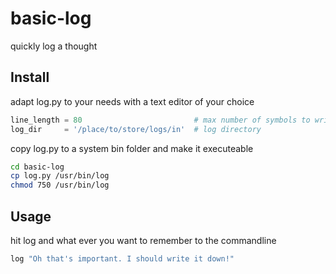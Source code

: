 # basic-log
quickly log a thought 

## Install
adapt log.py to your needs with a text editor of your choice
```python
line_length = 80                         # max number of symbols to write in each line
log_dir     = '/place/to/store/logs/in'  # log directory
```

copy log.py to a system bin folder and make it executeable
```bash
cd basic-log
cp log.py /usr/bin/log
chmod 750 /usr/bin/log
```

## Usage
hit log and what ever you want to remember to the commandline

```bash
log "Oh that's important. I should write it down!"
```
